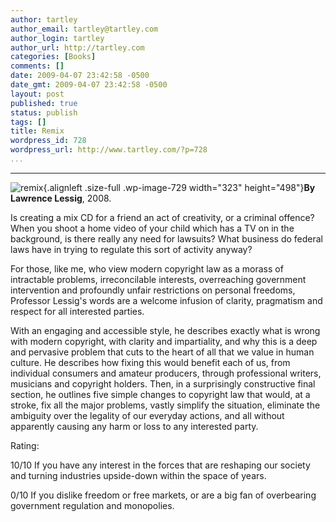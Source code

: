```yaml
---
author: tartley
author_email: tartley@tartley.com
author_login: tartley
author_url: http://tartley.com
categories: [Books]
comments: []
date: 2009-04-07 23:42:58 -0500
date_gmt: 2009-04-07 23:42:58 -0500
layout: post
published: true
status: publish
tags: []
title: Remix
wordpress_id: 728
wordpress_url: http://www.tartley.com/?p=728
...
```

---

![remix](http://www.tartley.com/wp-content/uploads/2009/04/remix.jpg "remix"){.alignleft
.size-full .wp-image-729 width="323" height="498"}**By Lawrence
Lessig**, 2008.

Is creating a mix CD for a friend an act of creativity, or a criminal
offence? When you shoot a home video of your child which has a TV on in
the background, is there really any need for lawsuits? What business do
federal laws have in trying to regulate this sort of activity anyway?

For those, like me, who view modern copyright law as a morass of
intractable problems, irreconcilable interests, overreaching government
intervention and profoundly unfair restrictions on personal freedoms,
Professor Lessig's words are a welcome infusion of clarity, pragmatism
and respect for all interested parties.

With an engaging and accessible style, he describes exactly what is
wrong with modern copyright, with clarity and impartiality, and why this
is a deep and pervasive problem that cuts to the heart of all that we
value in human culture. He describes how fixing this would benefit each
of us, from individual consumers and amateur producers, through
professional writers, musicians and copyright holders. Then, in a
surprisingly constructive final section, he outlines five simple changes
to copyright law that would, at a stroke, fix all the major problems,
vastly simplify the situation, eliminate the ambiguity over the legality
of our everyday actions, and all without apparently causing any harm or
loss to any interested party.

Rating:

10/10 If you have any interest in the forces that are reshaping our
society and turning industries upside-down within the space of years.

0/10 If you dislike freedom or free markets, or are a big fan of
overbearing government regulation and monopolies.
